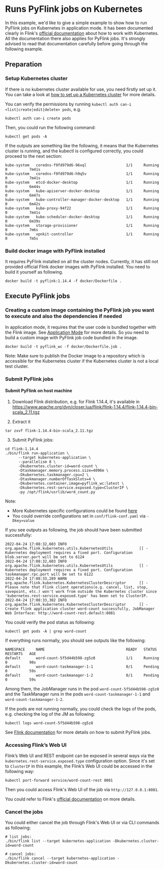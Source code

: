 # Runs PyFlink jobs on Kubernetes

In this example, we'd like to give a simple example to show how to run PyFlink jobs on Kubernetes in application mode.
It has been documented clearly in Flink's [official documentation](https://nightlies.apache.org/flink/flink-docs-stable/docs/deployment/resource-providers/native_kubernetes/) about how to work with Kubernetes.
All the documentation there also applies for PyFlink jobs. It's strongly advised to read that documentation carefully before going through the following example.

## Preparation

### Setup Kubernetes cluster

If there is no kubernetes cluster available for use, you need firstly set up it. You can take a look at [how to set up a Kubernetes cluster](https://kubernetes.io/docs/setup/) for more details.

You can verify the permissions by running `kubectl auth can-i <list|create|edit|delete> pods`, e.g.
```shell
kubectl auth can-i create pods
```

Then, you could run the following command:
```shell
kubectl get pods -A
```
If the outputs are something like the following, it means that the Kubernetes cluster is running, and the kubectl is configured correctly,
you could proceed to the next section:
```shell
kube-system   coredns-f9fd979d6-96xql                  1/1     Running   0          7m41s
kube-system   coredns-f9fd979d6-h9q5v                  1/1     Running   0          7m41s
kube-system   etcd-docker-desktop                      1/1     Running   0          6m44s
kube-system   kube-apiserver-docker-desktop            1/1     Running   0          6m47s
kube-system   kube-controller-manager-docker-desktop   1/1     Running   0          6m42s
kube-system   kube-proxy-94f22                         1/1     Running   0          7m41s
kube-system   kube-scheduler-docker-desktop            1/1     Running   0          6m39s
kube-system   storage-provisioner                      1/1     Running   0          7m6s
kube-system   vpnkit-controller                        1/1     Running   0          7m5s
```

### Build docker image with PyFlink installed

It requires PyFlink installed on all the cluster nodes. Currently, it has still not provided official Flink docker images with PyFlink installed.
You need to build it yourself as following.

```shell
docker build -t pyflink:1.14.4 -f docker/Dockerfile .
```

## Execute PyFlink jobs

### Creating a custom image containing the PyFlink job you want to execute and also the dependencies if needed

In application mode, it requires that the user code is bundled together with the Flink image. See [Application Mode](https://nightlies.apache.org/flink/flink-docs-stable/docs/deployment/resource-providers/native_kubernetes/#application-mode) for more details.
So you need to build a custom image with PyFlink job code bundled in the image.

```shell
docker build -t pyflink_wc -f docker/Dockerfile.job .
```

Note: Make sure to publish the Docker image to a repository which is accessible for the Kubernetes cluster if the Kubernetes cluster is not a local test cluster.

### Submit PyFlink jobs

#### Submit PyFlink on host machine

1) Download Flink distribution, e.g. for Flink 1.14.4, it's available in https://www.apache.org/dyn/closer.lua/flink/flink-1.14.4/flink-1.14.4-bin-scala_2.11.tgz

2) Extract it
```shell
tar zxvf flink-1.14.4-bin-scala_2.11.tgz
```

3) Submit PyFlink jobs:
```shell
cd flink-1.14.4
./bin/flink run-application \
      --target kubernetes-application \
      --parallelism 8 \
      -Dkubernetes.cluster-id=word-count \
      -Dtaskmanager.memory.process.size=4096m \
      -Dkubernetes.taskmanager.cpu=2 \
      -Dtaskmanager.numberOfTaskSlots=4 \
      -Dkubernetes.container.image=pyflink_wc:latest \
      -Dkubernetes.rest-service.exposed.type=ClusterIP \
      -py /opt/flink/usrlib/word_count.py
```

Note:
- More Kubernetes specific configurations could be found [here](https://nightlies.apache.org/flink/flink-docs-stable/docs/deployment/config/#kubernetes)
- You could override configurations set in `conf/flink-conf.yaml` via `-Dkey=value`

If you see outputs as following, the job should have been submitted successfully:
```shell
2022-04-24 17:08:32,603 INFO  org.apache.flink.kubernetes.utils.KubernetesUtils            [] - Kubernetes deployment requires a fixed port. Configuration blob.server.port will be set to 6124
2022-04-24 17:08:32,603 INFO  org.apache.flink.kubernetes.utils.KubernetesUtils            [] - Kubernetes deployment requires a fixed port. Configuration taskmanager.rpc.port will be set to 6122
2022-04-24 17:08:33,289 WARN  org.apache.flink.kubernetes.KubernetesClusterDescriptor      [] - Please note that Flink client operations(e.g. cancel, list, stop, savepoint, etc.) won't work from outside the Kubernetes cluster since 'kubernetes.rest-service.exposed.type' has been set to ClusterIP.
2022-04-24 17:08:33,302 INFO  org.apache.flink.kubernetes.KubernetesClusterDescriptor      [] - Create flink application cluster word-count successfully, JobManager Web Interface: http://word-count-rest.default:8081
```

You could verify the pod status as following:
```shell
kubectl get pods -A | grep word-count
```

If everything runs normally, you should see outputs like the following:
```shell
NAMESPACE     NAME                                     READY   STATUS    RESTARTS   AGE
default       word-count-5f5d44b598-zg5z8              1/1     Running   0          90s
default       word-count-taskmanager-1-1               0/1     Pending   0          59s
default       word-count-taskmanager-1-2               0/1     Pending   0          59s
```
Among them, the JobManager runs in the pod `word-count-5f5d44b598-zg5z8 ` and the TaskManager runs in the pods `word-count-taskmanager-1-1` and `word-count-taskmanager-1-2`.

If the pods are not running normally, you could check the logs of the pods, e.g. checking the log of the JM as following:
```shell
kubectl logs word-count-5f5d44b598-zg5z8
```

See [Flink documentation](https://nightlies.apache.org/flink/flink-docs-stable/docs/deployment/cli/#submitting-pyflink-jobs) for more details on how to submit PyFlink jobs.

### Accessing Flink’s Web UI

Flink’s Web UI and REST endpoint can be exposed in several ways via the `kubernetes.rest-service.exposed.type` configuration option.
Since it's set to `ClusterIP` in this example, the Flink’s Web UI could be accessed in the following way:
```shell
kubectl port-forward service/word-count-rest 8081
```
Then you could access Flink's Web UI of the job via `http://127.0.0.1:8081`.

You could refer to Flink's [official documentation](https://nightlies.apache.org/flink/flink-docs-stable/docs/deployment/resource-providers/native_kubernetes/#accessing-flinks-web-ui) on more details.

### Cancel the jobs

You could either cancel the job through Flink's Web UI or via CLI commands as following:

```shell
# list jobs:
./bin/flink list --target kubernetes-application -Dkubernetes.cluster-id=word-count

# cancel jobs:
./bin/flink cancel --target kubernetes-application -Dkubernetes.cluster-id=word-count 
```
